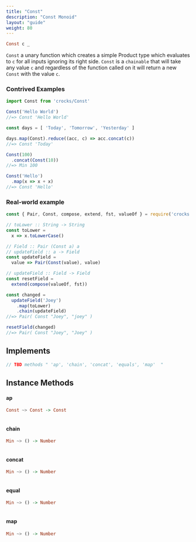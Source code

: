 ```yaml
---
title: "Const"
description: "Const Monoid"
layout: "guide"
weight: 80
---
```


```haskell
Const c _
```
`Const` a unary function which creates a simple Product type which evaluates to
`c` for all inputs ignoring its right side. 
`Const` is a `chainable` that will take any value `c` and regardless of the 
function called on it will return a new `Const` with the value `c`.

### Contrived Examples
```javascript
import Const from 'crocks/Const'

Const('Hello World')
//=> Const 'Hello World'

const days = [ 'Today', 'Tomorrow', 'Yesterday' ]

days.map(Const).reduce((acc, c) => acc.concat(c))
//=> Const 'Today'

Const(100)
  .concat(Const(10))
//=> Min 100

Const('Hello')
  .map(x => x + x)
//=> Const 'Hello'
```

### Real-world example
```javascript
const { Pair, Const, compose, extend, fst, valueOf } = require('crocks')

// toLower :: String -> String
const toLower =
  x => x.toLowerCase()

// Field :: Pair (Const a) a
// updateField :: a -> Field
const updateField =
  value => Pair(Const(value), value)

// updateField :: Field -> Field
const resetField =
  extend(compose(valueOf, fst))

const changed =
  updateField('Joey')
    .map(toLower)
    .chain(updateField)
//=> Pair( Const "Joey", "joey" )

resetField(changed)
//=> Pair( Const "Joey", "Joey" )
```

<article id="topic-implements">

## Implements

```javascript
// TBD methods " 'ap', 'chain', 'concat', 'equals', 'map'  "
```
</article>

<article id="topic-instance">

## Instance Methods

#### ap

```haskell
Const ~> Const -> Const
```

```javascript
```

#### chain

```haskell
Min ~> () -> Number
```

```javascript
```

#### concat

```haskell
Min ~> () -> Number
```

```javascript
```

#### equal

```haskell
Min ~> () -> Number
```

```javascript
```

#### map

```haskell
Min ~> () -> Number
```

```javascript
```

</article>
